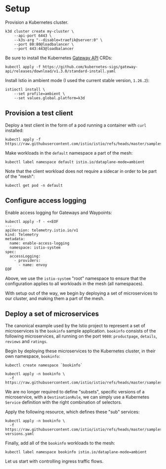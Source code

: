 # Setup

Provision a Kubernetes cluster.

```shell
k3d cluster create my-cluster \
    --api-port 6443 \
    --k3s-arg "--disable=traefik@server:0" \
    --port 80:80@loadbalancer \
    --port 443:443@loadbalancer
```

Be sure to install the Kubernetes [Gateway API](https://gateway-api.sigs.k8s.io/) CRDs:

```shell
kubectl apply -f https://github.com/kubernetes-sigs/gateway-api/releases/download/v1.3.0/standard-install.yaml
```

Install Istio in ambient mode (I used the current stable version, `1.26.2`):

```shell
istioctl install \
    --set profile=ambient \
    --set values.global.platform=k3d
```

## Provision a test client

Deploy a test client in the form of a pod running a container with `curl` installed:

```shell
kubectl apply -f https://raw.githubusercontent.com/istio/istio/refs/heads/master/samples/curl/curl.yaml
```

Make workloads in the `default` namespace a part of the mesh:

```shell
kubectl label namespace default istio.io/dataplane-mode=ambient
```

Note that the client workload does not require a sidecar in order to be part of the "mesh":

```shell
kubectl get pod -n default
```

## Configure access logging

Enable access logging for Gateways and Waypoints:

```shell
kubectl apply -f - <<EOF
---
apiVersion: telemetry.istio.io/v1
kind: Telemetry
metadata:
  name: enable-access-logging
  namespace: istio-system
spec:
  accessLogging:
    - providers:
      - name: envoy
EOF
```

Above, we use the `istio-system` "root" namespace to ensure that the configuration applies to all workloads in the mesh (all namespaces).

With setup out of the way, we begin by deploying a set of microservices to our cluster, and making them a part of the mesh.

## Deploy a set of microservices

The canonical example used by the Istio project to represent a set of microservices is the `bookinfo` sample application.
`bookinfo` consists of the following microservices, all running on the port `9080`: `productpage`, `details`, `reviews` and `ratings`.

Begin by deploying these microservices to the Kubernetes cluster, in their own namespace, `bookinfo`:

```shell
kubectl create namespace `bookinfo`
```

```shell
kubectl apply -n bookinfo \
  -f https://raw.githubusercontent.com/istio/istio/refs/heads/master/samples/bookinfo/platform/kube/bookinfo.yaml
```

We are no longer required to define "subsets", specific versions of a microservice, with a `DestinationRule`, we can simply use a Kubernetes `Service` definition with the right combination of selectors.

Apply the following resource, which defines these "sub" services:

```shell
kubectl apply -n bookinfo \
  -f https://raw.githubusercontent.com/istio/istio/refs/heads/master/samples/bookinfo/platform/kube/bookinfo-versions.yaml
```

Finally, add all of the `bookinfo` workloads to the mesh:

```shell
kubectl label namespace bookinfo istio.io/dataplane-mode=ambient
```

Let us start with controlling ingress traffic flows.

